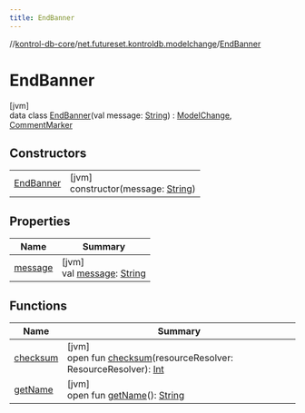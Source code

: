 ```yaml
---
title: EndBanner
---
```

//[kontrol-db-core](../../../index.html)/[net.futureset.kontroldb.modelchange](../index.html)/[EndBanner](index.html)



# EndBanner



[jvm]\
data class [EndBanner](index.html)(val message: [String](https://kotlinlang.org/api/latest/jvm/stdlib/kotlin/-string/index.html)) : [ModelChange](../-model-change/index.html), [CommentMarker](../-comment-marker/index.html)



## Constructors


| | |
|---|---|
| [EndBanner](-end-banner.html) | [jvm]<br>constructor(message: [String](https://kotlinlang.org/api/latest/jvm/stdlib/kotlin/-string/index.html)) |


## Properties


| Name | Summary |
|---|---|
| [message](message.html) | [jvm]<br>val [message](message.html): [String](https://kotlinlang.org/api/latest/jvm/stdlib/kotlin/-string/index.html) |


## Functions


| Name | Summary |
|---|---|
| [checksum](../-model-change/checksum.html) | [jvm]<br>open fun [checksum](../-model-change/checksum.html)(resourceResolver: ResourceResolver): [Int](https://kotlinlang.org/api/latest/jvm/stdlib/kotlin/-int/index.html) |
| [getName](../-model-change/get-name.html) | [jvm]<br>open fun [getName](../-model-change/get-name.html)(): [String](https://kotlinlang.org/api/latest/jvm/stdlib/kotlin/-string/index.html) |

